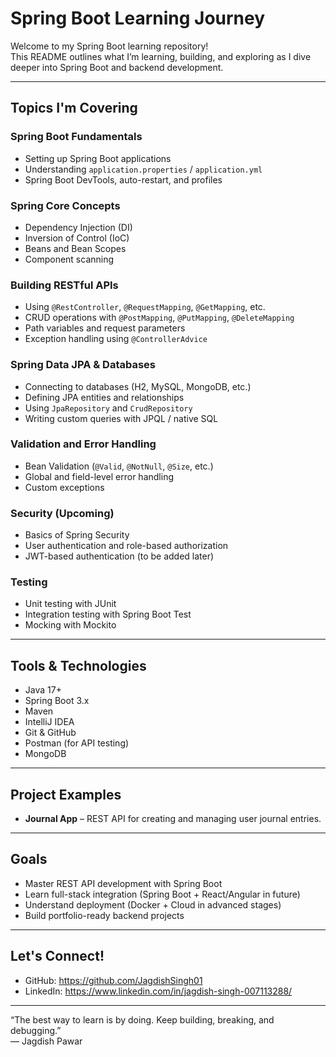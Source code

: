 # Spring Boot Learning Journey

Welcome to my Spring Boot learning repository!  
This README outlines what I’m learning, building, and exploring as I dive deeper into Spring Boot and backend development.

---

## Topics I'm Covering

### Spring Boot Fundamentals
- Setting up Spring Boot applications
- Understanding `application.properties` / `application.yml`
- Spring Boot DevTools, auto-restart, and profiles

### Spring Core Concepts
- Dependency Injection (DI)
- Inversion of Control (IoC)
- Beans and Bean Scopes
- Component scanning

### Building RESTful APIs
- Using `@RestController`, `@RequestMapping`, `@GetMapping`, etc.
- CRUD operations with `@PostMapping`, `@PutMapping`, `@DeleteMapping`
- Path variables and request parameters
- Exception handling using `@ControllerAdvice`

### Spring Data JPA & Databases
- Connecting to databases (H2, MySQL, MongoDB, etc.)
- Defining JPA entities and relationships
- Using `JpaRepository` and `CrudRepository`
- Writing custom queries with JPQL / native SQL

### Validation and Error Handling
- Bean Validation (`@Valid`, `@NotNull`, `@Size`, etc.)
- Global and field-level error handling
- Custom exceptions

### Security (Upcoming)
- Basics of Spring Security
- User authentication and role-based authorization
- JWT-based authentication (to be added later)

### Testing
- Unit testing with JUnit
- Integration testing with Spring Boot Test
- Mocking with Mockito

---

## Tools & Technologies
- Java 17+
- Spring Boot 3.x
- Maven
- IntelliJ IDEA
- Git & GitHub
- Postman (for API testing)
- MongoDB

---

## Project Examples
- **Journal App** – REST API for creating and managing user journal entries.

---

## Goals
- Master REST API development with Spring Boot
- Learn full-stack integration (Spring Boot + React/Angular in future)
- Understand deployment (Docker + Cloud in advanced stages)
- Build portfolio-ready backend projects

---


## Let's Connect!
- GitHub: https://github.com/JagdishSingh01
- LinkedIn: https://www.linkedin.com/in/jagdish-singh-007113288/

---

 “The best way to learn is by doing. Keep building, breaking, and debugging.”  
 — Jagdish Pawar
